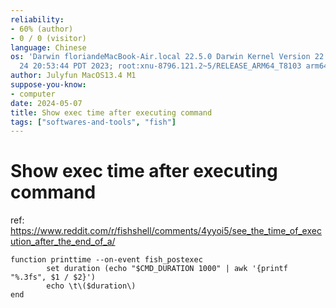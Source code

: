 ```yaml
---
reliability:
- 60% (author)
- 0 / 0 (visitor)
language: Chinese
os: 'Darwin floriandeMacBook-Air.local 22.5.0 Darwin Kernel Version 22.5.0: Mon Apr
  24 20:53:44 PDT 2023; root:xnu-8796.121.2~5/RELEASE_ARM64_T8103 arm64'
author: Julyfun MacOS13.4 M1
suppose-you-know:
- computer
date: 2024-05-07
title: Show exec time after executing command
tags: ["softwares-and-tools", "fish"]
---
```

# Show exec time after executing command

ref: https://www.reddit.com/r/fishshell/comments/4yyoi5/see_the_time_of_execution_after_the_end_of_a/

```
function printtime --on-event fish_postexec
        set duration (echo "$CMD_DURATION 1000" | awk '{printf "%.3fs", $1 / $2}')
        echo \t\($duration\)
end
```

